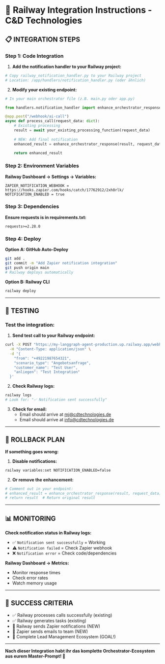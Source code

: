 # 🚀 Railway Integration Instructions - C&D Technologies

## 📋 **INTEGRATION STEPS**

### **Step 1: Code Integration**

1. **Add the notification handler to your Railway project:**
```bash
# Copy railway_notification_handler.py to your Railway project
# Location: /app/handlers/notification_handler.py (oder ähnlich)
```

2. **Modify your existing endpoint:**
```python
# In your main orchestrator file (z.B. main.py oder app.py)

from handlers.notification_handler import enhance_orchestrator_response

@app.post("/webhook/ai-call")
async def process_call(request_data: dict):
    # Existing processing
    result = await your_existing_processing_function(request_data)
    
    # NEW: Add final notification
    enhanced_result = enhance_orchestrator_response(result, request_data)
    
    return enhanced_result
```

### **Step 2: Environment Variables**

**Railway Dashboard → Settings → Variables:**
```
ZAPIER_NOTIFICATION_WEBHOOK = https://hooks.zapier.com/hooks/catch/17762912/2xh8rlk/
NOTIFICATION_ENABLED = true
```

### **Step 3: Dependencies**

**Ensure requests is in requirements.txt:**
```
requests>=2.28.0
```

### **Step 4: Deploy**

**Option A: GitHub Auto-Deploy**
```bash
git add .
git commit -m "Add Zapier notification integration"
git push origin main
# Railway deploys automatically
```

**Option B: Railway CLI**
```bash
railway deploy
```

---

## 🧪 **TESTING**

### **Test the integration:**

1. **Send test call to your Railway endpoint:**
```bash
curl -X POST "https://my-langgraph-agent-production.up.railway.app/webhook/ai-call" \
  -H "Content-Type: application/json" \
  -d '{
    "from": "+49221987654321",
    "scenario_type": "Angebotsanfrage",
    "customer_name": "Test User",
    "anliegen": "Test Integration"
  }'
```

2. **Check Railway logs:**
```bash
railway logs
# Look for: "✅ Notification sent successfully"
```

3. **Check for email:**
   - Email should arrive at mj@cdtechnologies.de
   - Email should arrive at info@cdtechnologies.de

---

## 🔄 **ROLLBACK PLAN**

**If something goes wrong:**

1. **Disable notifications:**
```bash
railway variables:set NOTIFICATION_ENABLED=false
```

2. **Or remove the enhancement:**
```python
# Comment out in your endpoint:
# enhanced_result = enhance_orchestrator_response(result, request_data)
# return result  # Return original result
```

---

## 📊 **MONITORING**

**Check notification status in Railway logs:**
- ✅ `Notification sent successfully` = Working
- ⚠️ `Notification failed` = Check Zapier webhook
- ❌ `Notification error` = Check code/dependencies

**Railway Dashboard → Metrics:**
- Monitor response times
- Check error rates
- Watch memory usage

---

## 🎯 **SUCCESS CRITERIA**

- ✅ Railway processes calls successfully (existing)
- ✅ Railway generates tasks (existing)  
- 🔄 Railway sends Zapier notifications (NEW)
- 📧 Zapier sends emails to team (NEW)
- 🏢 Complete Lead Management Ecosystem (GOAL!)

---

**Nach dieser Integration habt ihr das komplette Orchestrator-Ecosystem aus eurem Master-Prompt! 🚀**